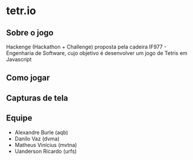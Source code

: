 # tetr.io

## Sobre o jogo
Hackenge (Hackathon + Challenge) proposta pela cadeira IF977 - Engenharia de Software, cujo objetivo é desenvolver um jogo de Tetris em Javascript

## Como jogar

## Capturas de tela

## Equipe

- Alexandre Burle (aqb)
- Danilo Vaz (dvma)
- Matheus Vinícius (mvtna)
- Uanderson Ricardo (urfs)
